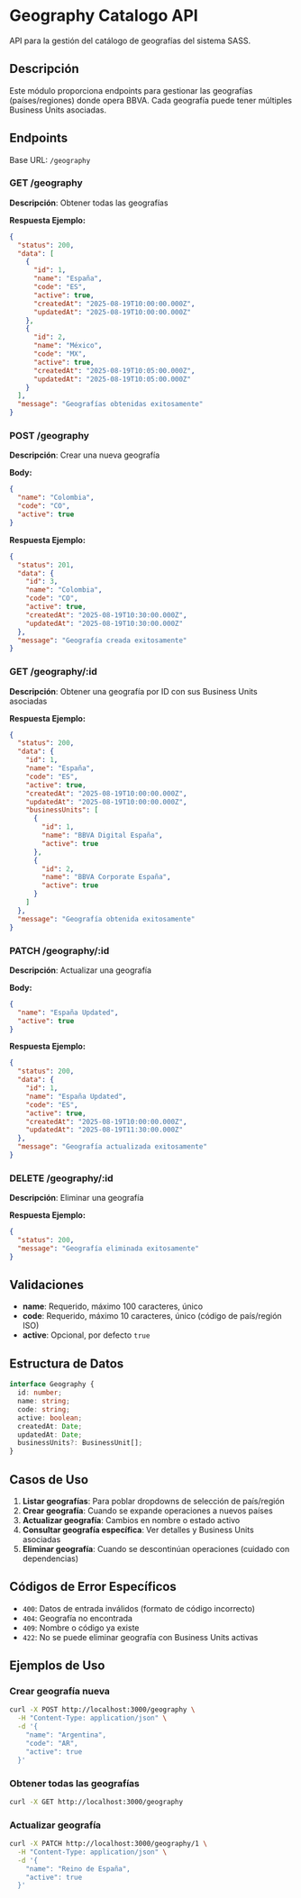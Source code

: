 # Geography Catalogo API

API para la gestión del catálogo de geografías del sistema SASS.

## Descripción

Este módulo proporciona endpoints para gestionar las geografías (países/regiones) donde opera BBVA. Cada geografía puede tener múltiples Business Units asociadas.

## Endpoints

Base URL: `/geography`

### GET /geography
**Descripción**: Obtener todas las geografías

**Respuesta Ejemplo:**
```json
{
  "status": 200,
  "data": [
    {
      "id": 1,
      "name": "España",
      "code": "ES",
      "active": true,
      "createdAt": "2025-08-19T10:00:00.000Z",
      "updatedAt": "2025-08-19T10:00:00.000Z"
    },
    {
      "id": 2,
      "name": "México",
      "code": "MX",
      "active": true,
      "createdAt": "2025-08-19T10:05:00.000Z",
      "updatedAt": "2025-08-19T10:05:00.000Z"
    }
  ],
  "message": "Geografías obtenidas exitosamente"
}
```

### POST /geography
**Descripción**: Crear una nueva geografía

**Body:**
```json
{
  "name": "Colombia",
  "code": "CO",
  "active": true
}
```

**Respuesta Ejemplo:**
```json
{
  "status": 201,
  "data": {
    "id": 3,
    "name": "Colombia",
    "code": "CO",
    "active": true,
    "createdAt": "2025-08-19T10:30:00.000Z",
    "updatedAt": "2025-08-19T10:30:00.000Z"
  },
  "message": "Geografía creada exitosamente"
}
```

### GET /geography/:id
**Descripción**: Obtener una geografía por ID con sus Business Units asociadas

**Respuesta Ejemplo:**
```json
{
  "status": 200,
  "data": {
    "id": 1,
    "name": "España",
    "code": "ES",
    "active": true,
    "createdAt": "2025-08-19T10:00:00.000Z",
    "updatedAt": "2025-08-19T10:00:00.000Z",
    "businessUnits": [
      {
        "id": 1,
        "name": "BBVA Digital España",
        "active": true
      },
      {
        "id": 2,
        "name": "BBVA Corporate España",
        "active": true
      }
    ]
  },
  "message": "Geografía obtenida exitosamente"
}
```

### PATCH /geography/:id
**Descripción**: Actualizar una geografía

**Body:**
```json
{
  "name": "España Updated",
  "active": true
}
```

**Respuesta Ejemplo:**
```json
{
  "status": 200,
  "data": {
    "id": 1,
    "name": "España Updated",
    "code": "ES",
    "active": true,
    "createdAt": "2025-08-19T10:00:00.000Z",
    "updatedAt": "2025-08-19T11:30:00.000Z"
  },
  "message": "Geografía actualizada exitosamente"
}
```

### DELETE /geography/:id
**Descripción**: Eliminar una geografía

**Respuesta Ejemplo:**
```json
{
  "status": 200,
  "message": "Geografía eliminada exitosamente"
}
```

## Validaciones

- **name**: Requerido, máximo 100 caracteres, único
- **code**: Requerido, máximo 10 caracteres, único (código de país/región ISO)
- **active**: Opcional, por defecto `true`

## Estructura de Datos

```typescript
interface Geography {
  id: number;
  name: string;
  code: string;
  active: boolean;
  createdAt: Date;
  updatedAt: Date;
  businessUnits?: BusinessUnit[];
}
```

## Casos de Uso

1. **Listar geografías**: Para poblar dropdowns de selección de país/región
2. **Crear geografía**: Cuando se expande operaciones a nuevos países
3. **Actualizar geografía**: Cambios en nombre o estado activo
4. **Consultar geografía específica**: Ver detalles y Business Units asociadas
5. **Eliminar geografía**: Cuando se descontinúan operaciones (cuidado con dependencias)

## Códigos de Error Específicos

- `400`: Datos de entrada inválidos (formato de código incorrecto)
- `404`: Geografía no encontrada
- `409`: Nombre o código ya existe
- `422`: No se puede eliminar geografía con Business Units activas

## Ejemplos de Uso

### Crear geografía nueva
```bash
curl -X POST http://localhost:3000/geography \
  -H "Content-Type: application/json" \
  -d '{
    "name": "Argentina",
    "code": "AR",
    "active": true
  }'
```

### Obtener todas las geografías
```bash
curl -X GET http://localhost:3000/geography
```

### Actualizar geografía
```bash
curl -X PATCH http://localhost:3000/geography/1 \
  -H "Content-Type: application/json" \
  -d '{
    "name": "Reino de España",
    "active": true
  }'
```
